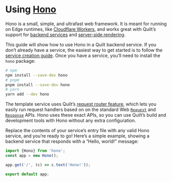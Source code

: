 # Using [Hono](https://hono.dev)

Hono is a small, simple, and ultrafast web framework. It is meant for running on Edge runtimes, like [Cloudflare Workers](https://workers.cloudflare.com), and works great with Quilt’s support for [backend services](../projects/services/) and [server-side rendering](../projects/apps/server.md).

This guide will show how to use Hono in a Quilt backend service. If you don’t already have a service, the easiest way to get started is to follow the [service creation guide](../getting-started.md#creating-a-service). Once you have a service, you’ll need to install the `hono` package:

```bash
# npm
npm install --save-dev hono
# pnpm
pnpm install --save-dev hono
# yarn
yarn add --dev hono
```

The template service uses Quilt’s [request router feature](../features/request-routing.md), which lets you easily run request handlers based on on the standard Web [`Request`](https://developer.mozilla.org/en-US/docs/Web/API/Request) and [`Response`](https://developer.mozilla.org/en-US/docs/Web/API/Response) APIs. Hono uses these exact APIs, so you can use Quilt’s build and development tools with Hono without any extra configuration.

Replace the contents of your service’s entry file with any valid Hono service, and you’re ready to go! Here’s a simple example, showing a backend service that responds with a “Hello, world!” message:

```ts
import {Hono} from 'hono';
const app = new Hono();

app.get('/', (c) => c.text('Hono!'));

export default app;
```
